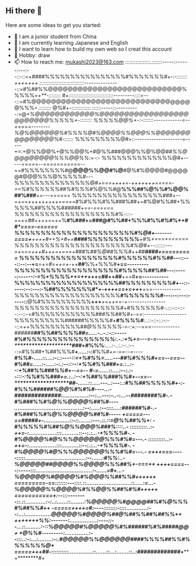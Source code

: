 ## Hi there 👋


Here are some ideas to get you started:

- 🔭 I am a junior student from China
- 🌱 I am currently learning Japanese and English
- 🤔 I want to learn how to build my own web so I creat this account
- 💬 Hobby: draw
- 📫 How to reach me: mukashi2023@163.com
:::::::::::::::::.:::::::-----:------:---:--::-::=+*###*#%%%%%%%%%%%%%%%%#%%%*%%%%#+-:-:::::::+++++++
::::::::::::::::::::::::::::::---------------::=*#%##%%@@@@@@@@@@@@@@@@@@@@@@@@@@@%%%%%*=+**-::::::::
#+::::::::::::::::::::::::::::::---------::::=---::=*#%@@@@@@@@@@@@@@@@@@@@@@@@@@@@@@@@@%%%=.::::::::
@%#+-::::::::::::: ::::::-----::----------:=@*+%@@@@@@@@@@@@%@@@@@@@@@@@@@@@@@@@@@@@@@%%%%%+-::::::::
%%%%%@@%+-:-:::::::------------=--=====--------%@%@@@@@@%#%%%%@#%@@@@%%@@@%%@@@@@@@@@@@@@@@%#*-::::::
%%%%%%%%%@#=::--------------------=-----+=:+@%%@@%+@%%@@%+#@%%###@@@%%@%@@##*%%@@@@@@@@@%%%@@%%*:=-:-
%%%%%%%%%%%%%%@#+-----=====--===========--==#%%%%%%%%#@**@@@%%@@#%@**#@%#%@@@@#@@@@@#@@@%%%@%%%%%#---
%%%%%%%%%%%%%%%@#*+===++++=-+++++++=====-==%#%%%%%%##%#%%%*#%@%%#@**%%%##%@%%#%@@%##%###**+=---======
%%%%%%%%%%%%%%%%%%###+--=+==+++++++++=====#%#%%%#%%###%##+=#%@#%%##+%%%*%*%%##%%%%#***#####+==-======
%%%%%%%%%%%%%%%%%%%%#%*-:::-==++*##*++++==*+=*%**#%#*##*+=###@#%%##+%%%#%%*#%*#%*+*****##*====-======
%%%%%%%%%%%%%%%%%%%%%%%#%@#+-------====+**+*+++#*++*%*+*#+=****####%%%%%%%%%%***+#%*+******===+======
%%%%%%%%%%%%%%%%%%%%%%%#%@#+--:::::::---=+===+++*#++*+*=+==***=+###%##%@##*%%%#*++##***####+=========
%%%%%%%%%%%%%%%%%%%#%%%%%%#%%##*---::---::--:--+=**=+=*#=++=+*-++**##**%%*+*%%%#**+=*******=---------
%%%%%%%%%%%%%%%%%%%%*#%%%%%##%##*---:-----:------:-***=%*+%%%%++=++*+++=##++*##***+==#**+=-----------
%%%%%%%%%%%%%%%%%%%%#*#%%%%%%%%%#+--::-----:--:---:-*%##%%%%%%%#****+-+++*+==*+=++*+**+==------------
%%%%%%%%%%%%%%%%%%%%%***#%%%%%%%#*---:--:---:-----::**@%#%%%%%%%%%%**+++***+*=++==-*+----------------
%%%%%%%%%%%%%%%%%%%%%#*+*#%%%%%%*#-.:::-::-::--:--::-=#%%%%%%%%%%%%*###%%##%#*+-==:------------------
%%%%%%%%%%######%%%%%#*+**#%%%%#**:..::-::-:.:-:--::=++*%%%%%%%%%%#*#@%%%%%%*-=-:*+:--===------------
######************##%%#**#*%%%%##=.....-..-.:-::-----**#%#%%%%%%%%%%%%%%%%%*:.-.:+%+=---=-=----------
********************###*+**#%%%**:....:-..:.:-:.:---:=*#%%##*+%##%%%#***+.....:-:***#%%#*+=-==--=----
***************************#%%*#-.....::....:-:.:----::=+%#%%***********=.....---*#*#%#%%%#+==--===--
***************************#%##=.....:-.....:-:.:--::--:+%%#%%#****##**+*=.:..:--:+%##%%###%%#+--==--
***************************#*-=......::....:--:.:--:::-:*%%#%%#****##**+*=.:..:--:+%##%%###%%#+--==--
*************************##*-......::.....---..:---:.:#%%##%%%%%#***+-:-*#%%%#*#####%@@%#%#%#----...-
############********##*:...............:--:...---:-..-:...--######*##%#-.-#%###%**%#%@%%@@@@%##%#----
........................................:--:.....:--::::....:####*##%#-.-#%###%**%#%@%%@@@@%##%#-----
+=====---==*##*###*+-...............::-::.......:---.::.::=@%%##%%+: -#%%%%%#*%##%@%%@@@%###%*::::..-
::::::::::..:-+**+=-:................:::..........::--:.:...-+%%%%#-. -#%@@@@%#@%%%@@@@@@%%%#%#=---.-
::::::::::..:-+**+=-:................:::..........::--:.:...-+%%%%#-. -#%@@@@%#@%%%@@@@@@%%%#%#=---.-
=+++===-----:::::...................................:--......:#%%*:..-%@@@@@##@@@@%%@@@@%%%##%+-===++
++*++====---:-----:::.................................:-......=#+...-%@@@@@%#@@@@%#%@@@%%##%%*#++++++
=========-==:::::::---::::.::..........................::.....:=...-%@@@@@%%@@@@%#%%@@%%##%#**%#+++++
===========*+:--:::--------::.::............:-:..:......::........:%@@@@@%#@@@@##%#%@%%%#%#**#%%#+**+
-=====++++=#*:----::::::::-::::............:--:...:...............*@@@@@%#@@@@%*##*@%##%%#*#*%##%%+*+
++++++**+*%%*:-------:................:----::--...::.........:-::%@@@@@#%@@@@@%*#*%######%#*%#####@@+
*******+*@%%#---------:..............:--:::..:-:...:........:-:.#@@@@@%%@@@@@@####%%%%##%%*#%%%%%%%@+
=====+++##***-::::::::::..............::......::...:.......::..:######*#######*******+****+********#+

